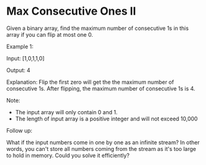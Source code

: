 # Max Consecutive Ones II
 

Given a binary array, find the maximum number of consecutive 1s in this array if you can flip at most one 0.

Example 1:

Input: [1,0,1,1,0]

Output: 4


Explanation: Flip the first zero will get the the maximum number of consecutive 1s.
    After flipping, the maximum number of consecutive 1s is 4.
 

Note:

* The input array will only contain 0 and 1.
* The length of input array is a positive integer and will not exceed 10,000
 

Follow up:

What if the input numbers come in one by one as an infinite stream? In other words, you can't store all numbers coming from the stream as it's too large to hold in memory. Could you solve it efficiently?